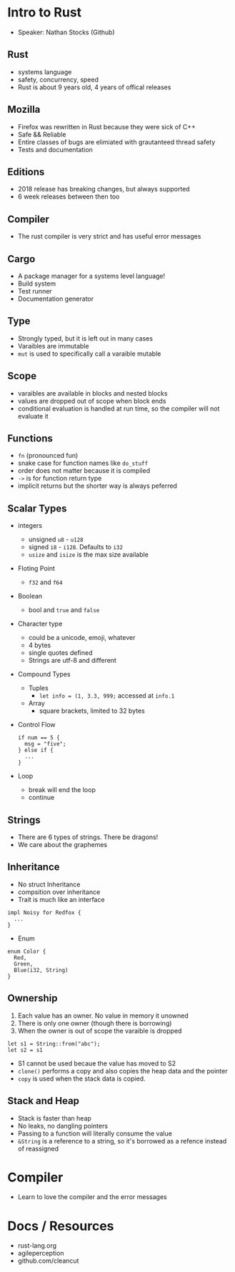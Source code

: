 # Intro to Rust
* Speaker: Nathan Stocks (Github)

## Rust
* systems language
* safety, concurrency, speed
* Rust is about 9 years old, 4 years of offical releases

## Mozilla
* Firefox was rewritten in Rust because they were sick of C++
* Safe && Reliable
* Entire classes of bugs are elimiated with grautanteed thread safety
* Tests and documentation

## Editions
* 2018 release has breaking changes, but always supported
* 6 week releases between then too

## Compiler
* The rust compiler is very strict and has useful error messages

## Cargo
* A package manager for a systems level language!
* Build system
* Test runner
* Documentation generator

## Type
* Strongly typed, but it is left out in many cases
* Varaibles are immutable
* `mut` is used to specifically call a varaible mutable

## Scope
* varaibles are available in blocks and nested blocks
* values are dropped out of scope when block ends
* conditional evaluation is handled at run time, so the compiler will not evaluate it

## Functions
* `fn` (pronounced fun)
* snake case for function names like `do_stuff`
* order does not matter because it is compiled
* `->` is for function return type
* implicit returns but the shorter way is always peferred

## Scalar Types
* integers
  * unsigned `u8` - `u128`
  * signed `i8` - `i128`. Defaults to `i32`
  * `usize` and `isize` is the max size available
* Floting Point
  * `f32` and `f64`
* Boolean
  * bool and `true` and `false`
* Character type
  * could be a unicode, emoji, whatever
  * 4 bytes
  * single quotes defined
  * Strings are utf-8 and different
* Compound Types
  * Tuples
    * `let info = (1, 3.3, 999;` accessed at `info.1`
  * Array
    * square brackets, limited to 32 bytes

* Control Flow
  ```
  if num == 5 {
    msg = "five";
  } else if {
    ...
  }
  ````

* Loop
  * break will end the loop
  * continue

## Strings
* There are 6 types of strings. There be dragons!
* We care about the graphemes

## Inheritance
* No struct Inheritance
* compsition over inheritance
* Trait is much like an interface
```
impl Noisy for Redfox {
  ...
}
```

* Enum
```
enum Color {
  Red,
  Green,
  Blue(i32, String)
}
```

## Ownership
1. Each value has an owner. No value in memory it unowned
2. There is only one owner (though there is borrowing)
3. When the owner is out of scope the varaible is dropped
```
let s1 = String::from("abc");
let s2 = s1
```
* S1 cannot be used becaue the value has moved to S2
* `clone()` performs a copy and also copies the heap data and the pointer
* `copy` is used when the stack data is copied.

## Stack and Heap
* Stack is faster than heap
* No leaks, no dangling pointers
* Passing to a function will literally consume the value
* `&String` is a reference to a string, so it's borrowed as a refence instead of reassigned

# Compiler
* Learn to love the compiler and the error messages

# Docs / Resources
* rust-lang.org
* agileperception
* github.com/cleancut